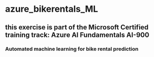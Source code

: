 # azure_bikerentals_ML
## this exercise is part of the Microsoft Certified training track: Azure AI Fundamentals AI-900
### Automated machine learning for bike rental prediction
